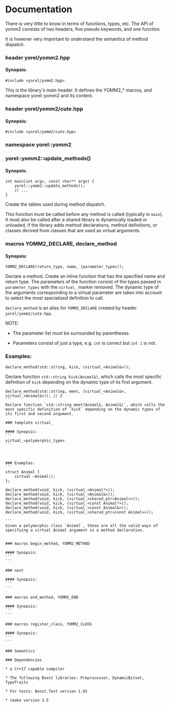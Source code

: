 # Documentation

There is very little to know in terms of functions, types, etc. The API of
yomm2 consists of two headers, five pseudo keywords, and one function.

It is however very important to understand the semantics of method dispatch.

### header yorel/yomm2.hpp

#### Synopsis:
```
#include <yorel/yomm2.hpp>
```

This is the library's main header. It defines the YOMM2_* macros, and namespace
yorel::yomm2 and its content.

### header yorel/yomm2/cute.hpp

#### Synopsis:
```
#include <yorel/yomm2/cute.hpp>
```

### namespace yorel::yomm2

### yorel::yomm2::update_methods()

#### Synopsis:
```
int main(int argc, const char** argv) {
    yorel::yomm2::update_methods();
    // ...
}
```

Create the tables used during method dispatch.

This function must be called before any method is called (typically in
`main`). It must also be called after a shared library is dynamically loaded or
unloaded, if the library adds method declarations, method definitions, or
classes derived from classes that are used as virtual arguments.

### macros YOMM2_DECLARE, declare_method

#### Synopsis:
```
YOMM2_DECLARE(return_type, name, (parameter_types));
```

Declare a method. Create an inline function that has the specified name and
return type. The parameters of the function consist of the types passed in
`parameter_types` with the `virtual_` marker removed. The dynamic type of the
arguments corresponding to a virtual parameter are taken into account to select
the most specialized definition to call.

`declare_method` is an alias for `YOMM2_DECLARE` created by header
`yorel/yomm2/cute.hpp`.

NOTE:

* The parameter list _must_ be surrounded by parentheses.

* Parameters consist of _just_ a type, e.g. `int` is correct but `int i` is not.

### Examples:
```
declare_method(std::string, kick, (virtual_<Animal&>));
````
Declare function `std::string kick(Animal&)`, which calls the most specific definition of `kick` depending on the dynamic type of its first argument.

````
declare_method(std::string, meet, (virtual_<Animal&>, virtual_<Animal&>)); // 2
```
Declare function `std::string meet(Animal&, Animal&)`, which calls the most specific definition of `kick` depending on the dynamic types of its first and second argument.

### template virtual_

#### Synopsis:
```
virtual_<polymorphic_type>
```



### Examples:
```
struct Animal {
    virtual ~Animal();
};

declare_method(void, kick, (virtual_<Animal*>));
declare_method(void, kick, (virtual_<Animal&>));
declare_method(void, kick, (virtual_<shared_ptr<Animal>>));
declare_method(void, kick, (virtual_<const Animal*>));
declare_method(void, kick, (virtual_<const Animal&>));
declare_method(void, kick, (virtual_<shared_ptr<const Animal>>));

```
Given a polymorphic class `Animal`, these are all the valid ways of specifying a virtual Animal argument in a method declaration.


### macros begin_method, YOMM2_METHOD

#### Synopsis:
```
```

### next

#### Synopsis:
```
```

### macros end_method, YOMM2_END

#### Synopsis:
```
```

### macros register_class, YOMM2_CLASS

#### Synopsis:
```
```

### Semantics

### Dependencies

* a C++17 capable compiler

* The following Boost libraries: Preprocessor, DynamicBitset, TypeTraits

* For tests: Boost.Test version 1.65

* cmake version 3.5
